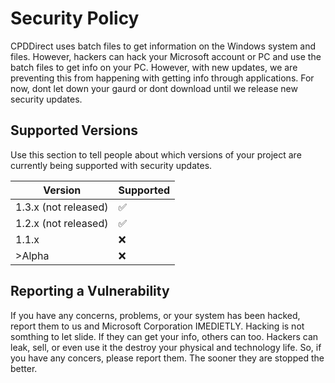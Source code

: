# Security Policy
  CPDDirect uses batch files to get information on the Windows system and files. However, hackers can hack your Microsoft account or PC and use the batch files to get info on your PC. However, with new updates, we are preventing this from happening with getting info through applications. For now, dont let down your gaurd or dont download until we release new security updates.
  ## Supported Versions

Use this section to tell people about which versions of your project are
currently being supported with security updates.

| Version               | Supported          |
| -------               | ------------------ |
| 1.3.x (not released)  | :white_check_mark: |
| 1.2.x (not released)  | :white_check_mark: |
| 1.1.x                 | :x:                |
| >Alpha                | :x:                |

## Reporting a Vulnerability
 
 If you have any concerns, problems, or your system has been hacked, report them to us and Microsoft Corporation IMEDIETLY. Hacking is not somthing to let slide. If they can get your info, others can too. Hackers can leak, sell, or even use it the destroy your physical and technology life. So, if you have any concers, please report them. The sooner they are stopped the better.
